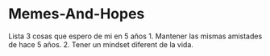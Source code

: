 # Memes-And-Hopes
Lista 3 cosas que espero de mi en 5 años 
    1. Mantener las mismas amistades de hace 5 años.
    2. Tener un mindset diferent de la vida. 

